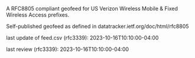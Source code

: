 

A RFC8805 compliant geofeed for US Verizon Wireless Mobile & Fixed Wireless Access prefixes.

Self-published geofeed as defined in datatracker.ietf.org/doc/html/rfc8805

last update of feed.csv (rfc3339): 2023-10-16T10:10:00-04:00

last review (rfc3339): 2023-10-16T10:10:00-04:00
